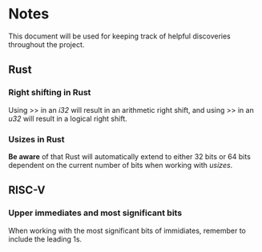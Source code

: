# Notes
This document will be used for keeping track of helpful discoveries throughout the project.

## Rust
### Right shifting in Rust
Using >> in an *i32* will result in an arithmetic right shift, and using >> in an *u32* will result in a logical right shift.
### Usizes in Rust
**Be aware** of that Rust will automatically extend to either 32 bits or 64 bits dependent on the current number of bits when working with *usizes*.

## RISC-V
### Upper immediates and most significant bits
When working with the most significant bits of immidiates, remember to include the leading 1s.